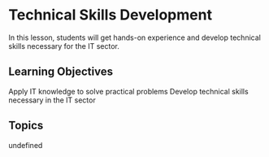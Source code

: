 # Technical Skills Development

In this lesson, students will get hands-on experience and develop technical skills necessary for the IT sector.

## Learning Objectives
Apply IT knowledge to solve practical problems
Develop technical skills necessary in the IT sector

## Topics
undefined